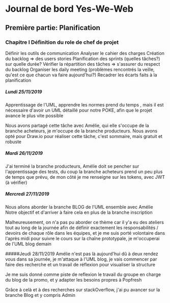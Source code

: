 # Journal de bord Yes-We-Web

## Première partie: Planification

### Chapitre I Définition du role de chef de projet

Définir les outils de communication
Analyser le cahier des charges
Création du backlog => des users stories
Planification des sprints (quelles tâches?) sur quelle durée?
Vérifier la répartition des tâches
=> s'assurer du respect du backlog
Organiser les daily meeting (problèmes rencontrés la veille, qu'est ce que chacun va faire aujourd'hui?)
Recadrer les écarts faits à la planification

##### Lundi 25/11/2019

Apprentissage de l'UML, apprendre les normes prend du temps , mais il est nécessaire d'avoir un UML détaillé pour notre POKE, afin que le projet avance le plus vite possible

Nous avons partagé cette tâche avec Amélie, qui elle s'occupe de la branche acheteurs, je m'occupe de la branche producteurs.
Nous avons opté pour Draw.io pour réaliser cette tâche, c'est sommaire, mais gratuit et robuste

##### Mardi 26/11/2019

J'ai terminé la branche producteurs, Amélie doit se pencher sur l'apprentissage des tests, du coup la branche acheteurs prend un peu plus de temps que prévu, de mon côté je me renseigne sur les tokens, avec JWT (à vérifier)

##### Mercredi 27/11/2019

Nous allons aborder la branche BLOG de l'UML ensemble avec Amélie
Notre objectif et d'arriver à faire cela en plus de la branche inscription

Malheureusement, on n'a pas pu aborder ce thème car il y'a eu des ateliers tout au long de la journée afin de définir exactement les responsabilités / devoirs de chaque rôle dans les équipes, et je me suis porté volontaire dans l'après midi pour suivre le cours sur la chaîne prototypale, je m'occuperai de l'UML blog demain

#####Jeudi 28/11/2019
Amélie n'est pas là aujourd'hui dû à deux rendez vous dans sa journée, je m'attaque à l'UML blog, je vais commencer par faire des recherche et un travail de réflexion pour visualiser la structure

Je me suis donné comme piste de reflexion le travail du groupe en charge du blog de la promo, et y adapter les besoins propres à Popfresh

Grâce à celà et à des recherches sur stackOverflow, j'ai pu avancer sur la branche Blog et y compris Admin
